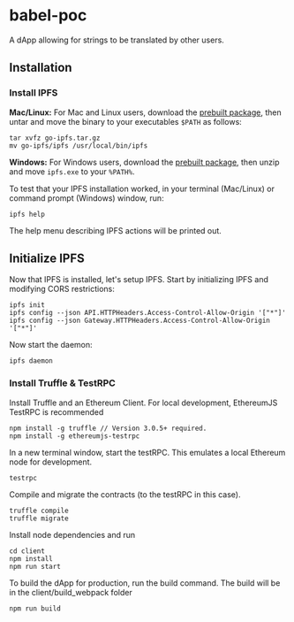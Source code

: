 # babel-poc

A dApp allowing for strings to be translated by other users. 

## Installation

### Install IPFS

__Mac/Linux:__ For Mac and Linux users, download the [prebuilt package](https://ipfs.io/docs/install/), then untar and move the binary to your executables `$PATH` as follows:
```
tar xvfz go-ipfs.tar.gz
mv go-ipfs/ipfs /usr/local/bin/ipfs
```

__Windows:__ For Windows users, download the [prebuilt package](https://ipfs.io/docs/install/), then unzip and move `ipfs.exe` to your `%PATH%`.

To test that your IPFS installation worked, in your terminal (Mac/Linux) or command prompt (Windows) window, run:
```
ipfs help
```
The help menu describing IPFS actions will be printed out.

## Initialize IPFS

Now that IPFS is installed, let's setup IPFS. Start by initializing IPFS and modifying CORS restrictions:
```
ipfs init
ipfs config --json API.HTTPHeaders.Access-Control-Allow-Origin '["*"]'
ipfs config --json Gateway.HTTPHeaders.Access-Control-Allow-Origin '["*"]'
```

Now start the daemon:
```
ipfs daemon
```

### Install Truffle & TestRPC

Install Truffle and an Ethereum Client. For local development, EthereumJS TestRPC is recommended

```
npm install -g truffle // Version 3.0.5+ required.
npm install -g ethereumjs-testrpc
```

In a new terminal window, start the testRPC. This emulates a local Ethereum node for development.

```
testrpc
```

Compile and migrate the contracts (to the testRPC in this case).

```
truffle compile
truffle migrate
```

Install node dependencies and run

```
cd client
npm install
npm run start
```

To build the dApp for production, run the build command. The build will be in the client/build_webpack folder

```
npm run build
```

